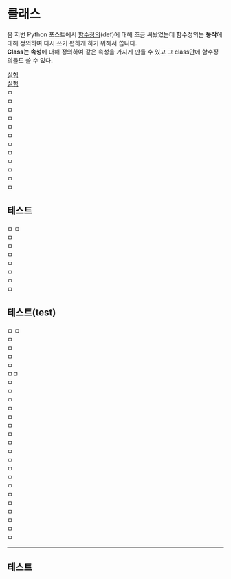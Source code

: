 # 클래스 
음 저번 Python 포스트에서 [함수정의](https://hsc-1.github.io/python/)(def)에 대해 조금 써놨었는데 함수정의는 **동작**에 대해 정의하여 다시 쓰기 편하게 하기 위해서 씁니다.  
**Class는 속성**에 대해 정의하여 같은 속성을 가지게 만들 수 있고 그 class안에 함수정의들도 쓸 수 있다.  

[실험](#테스트)  
[실험](#테스트(test))  
ㅁ  
ㅁ  
ㅁ  
ㅁ  
ㅁ  
ㅁ  
ㅁ  
ㅁ   
ㅁ  
ㅁ  
ㅁ  
ㅁ
## 테스트
ㅁ 
ㅁ  
ㅁ  
ㅁ  
ㅁ  
ㅁ  
ㅁ  
ㅁ  
ㅁ
## 테스트(test)
ㅁ
ㅁ  
ㅁ  
ㅁ  
ㅁ  
ㅁ  
ㅁㅁ  
ㅁ  
ㅁ  
ㅁ  
ㅁ  
ㅁ  
ㅁ  
ㅁ  
ㅁ  
ㅁ  
ㅁ  
ㅁ  
ㅁ  
ㅁ  
ㅁ  
ㅁ  
ㅁ  
ㅁ  
ㅁ  
ㅁ  


---
## 테스트 